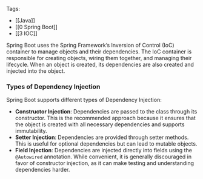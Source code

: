 Tags: 
- [[Java]]
- [[0 Spring Boot]]
- [[3 IOC]]

Spring Boot uses the Spring Framework’s Inversion of Control (IoC) container to manage objects and their dependencies. The IoC container is responsible for creating objects, wiring them together, and managing their lifecycle. When an object is created, its dependencies are also created and injected into the object.

### **Types of Dependency Injection**

Spring Boot supports different types of Dependency Injection:

- **Constructor Injection**: Dependencies are passed to the class through its constructor. This is the recommended approach because it ensures that the object is created with all necessary dependencies and supports immutability.
- **Setter Injection**: Dependencies are provided through setter methods. This is useful for optional dependencies but can lead to mutable objects.
- **Field Injection**: Dependencies are injected directly into fields using the `@Autowired` annotation. While convenient, it is generally discouraged in favor of constructor injection, as it can make testing and understanding dependencies harder.